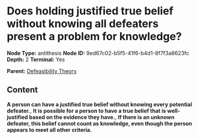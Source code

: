 # Does holding justified true belief without knowing all defeaters present a problem for knowledge?

**Node Type:** antithesis
**Node ID:** 9ed67c02-b5f5-41f6-b4d1-8f7f3a8623fc
**Depth:** 2
**Terminal:** Yes

**Parent:** [Defeasibility Theory](defeasibility-theory.md)

## Content

**A person can have a justified true belief without knowing every potential defeater.**, **It is possible for a person to have a true belief that is well-justified based on the evidence they have.**, **If there is an unknown defeater, this belief cannot count as knowledge, even though the person appears to meet all other criteria.**

